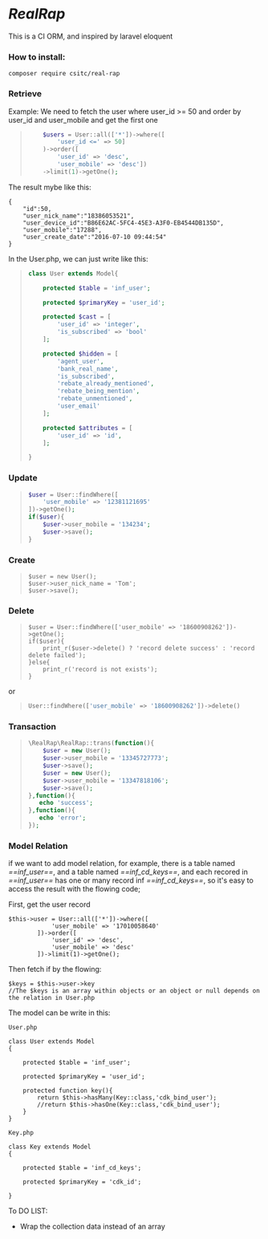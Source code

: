 # _RealRap_

This is a CI ORM, and inspired by laravel eloquent

### How to install:

```
composer require csitc/real-rap
```

### Retrieve

Example: We need to fetch the user where user\_id &gt;= 50 and order by user\_id and user\_mobile and get the first one

> ```php
>     $users = User::all(['*'])->where([
>         'user_id <=' => 50]
>     )->order([
>         'user_id' => 'desc',
>         'user_mobile' => 'desc'])
>     ->limit(1)->getOne();
> ```

The result mybe like this:

```
{
    "id":50,
    "user_nick_name":"18386053521",
    "user_device_id":"B86E62AC-5FC4-45E3-A3F0-EB4544DB135D",
    "user_mobile":"17288",
    "user_create_date":"2016-07-10 09:44:54"
}
```

In the User.php, we can just write like this:

> ```php
> class User extends Model{
>
>     protected $table = 'inf_user';
>
>     protected $primaryKey = 'user_id';
>
>     protected $cast = [
>         'user_id' => 'integer',
>         'is_subscribed' => 'bool'
>     ];
>
>     protected $hidden = [
>         'agent_user',
>         'bank_real_name',
>         'is_subscribed',
>         'rebate_already_mentioned',
>         'rebate_being_mention',
>         'rebate_unmentioned',
>         'user_email'
>     ];
>
>     protected $attributes = [
>         'user_id' => 'id',
>     ];
>
> }
> ```

### Update

> ```php
> $user = User::findWhere([
>     'user_mobile' => '12381121695'
> ])->getOne();
> if($user){
>     $user->user_mobile = '134234';
>     $user->save();
> }
> ```

### Create

> ```
> $user = new User();
> $user->user_nick_name = 'Tom';
> $user->save();
> ```

### Delete

> ```
> $user = User::findWhere(['user_mobile' => '18600908262'])->getOne();
> if($user){
>     print_r($user->delete() ? 'record delete success' : 'record delete failed');
> }else{
>     print_r('record is not exists');
> }
> ```

or

> ```php
> User::findWhere(['user_mobile' => '18600908262'])->delete()
> ```

### Transaction

> ```php
> \RealRap\RealRap::trans(function(){
>     $user = new User();
>     $user->user_mobile = '13345727773';
>     $user->save();
>     $user = new User();
>     $user->user_mobile = '13347818106';
>     $user->save();
> },function(){
>    echo 'success';
> },function(){
>    echo 'error';
> });
> ```


### **Model Relation**

if we want to add model relation, for example, there is a table named *==inf_user==*, and a table named *==inf\_cd\_keys==*, and each recored in *==inf_user==* has one or many record inf *==inf\_cd\_keys==*, so it's easy to access the result with the flowing code;

First, get the user record

```
$this->user = User::all(['*'])->where([
            'user_mobile' => '17010058640'
        ])->order([
            'user_id' => 'desc',
            'user_mobile' => 'desc'
        ])->limit(1)->getOne();
```
Then fetch if by the flowing:

```
$keys = $this->user->key  
//The $keys is an array within objects or an object or null depends on the relation in User.php
```

The model can be write in this:

```
User.php

class User extends Model
{    

	protected $table = 'inf_user';

	protected $primaryKey = 'user_id';
    
	protected function key(){
        return $this->hasMany(Key::class,'cdk_bind_user');
        //return $this->hasOne(Key::class,'cdk_bind_user');
    }
}

Key.php

class Key extends Model
{

    protected $table = 'inf_cd_keys';

    protected $primaryKey = 'cdk_id';

}

```

To DO LIST:

* Wrap the collection data instead of an array


